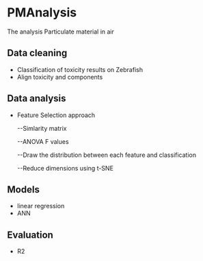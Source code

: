 # PMAnalysis
The analysis Particulate material in air

## Data cleaning

* Classification of toxicity results on Zebrafish
* Align toxicity and components 

## Data analysis

* Feature Selection approach

    --Simlarity matrix
    
    --ANOVA F values 
    
    --Draw the distribution between each feature and classification
    
    --Reduce dimensions using t-SNE
    
## Models
* linear regression
* ANN 
## Evaluation
* R2

